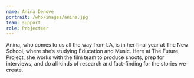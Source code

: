 ```yaml
---
name: Anina Denove
portrait: /who/images/anina.jpg
team: support
role: Projecteer
---
```


Anina, who comes to us all the way from LA, is in her final year at The New School, where she’s studying Education and Music. Here at The Future Project, she works with the film team to produce shoots, prep for interviews, and do all kinds of research and fact-finding for the stories we create.